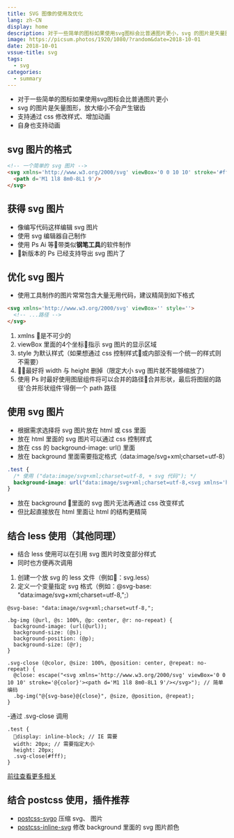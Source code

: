```yaml
---
title: SVG 图像的使用及优化
lang: zh-CN
display: home
description: 对于一些简单的图标如果使用svg图标会比普通图片更小，svg 的图片是矢量图形，放大缩小不会产生锯齿,支持通过 css 修改样式、增加动画
image: https://picsum.photos/1920/1080/?random&date=2018-10-01
date: 2018-10-01
vssue-title: svg
tags:
  - svg
categories:
  - summary
--- 
```


- 对于一些简单的图标如果使用svg图标会比普通图片更小
- svg 的图片是矢量图形，放大缩小不会产生锯齿
- 支持通过 css 修改样式、增加动画
- 自身也支持动画

<!-- more -->

## svg 图片的格式
``` html
<!-- 一个简单的 svg 图片 -->
<svg xmlns='http://www.w3.org/2000/svg' viewBox='0 0 10 10' stroke='#fff'>
  <path d='M1 1l8 8m0-8L1 9'/>
</svg>
```

## 获得 svg 图片
- 像编写代码这样编辑 svg 图片
- 使用 svg 编辑器自己制作
- 使用 Ps Ai 等带类似**钢笔工具**的软件制作
- 新版本的 Ps 已经支持导出 svg 图片了

## 优化 svg 图片
- 使用工具制作的图片常常包含大量无用代码，建议精简到如下格式
``` html
<svg xmlns='http://www.w3.org/2000/svg' viewBox='' style=''>
  <!-- ...路径 -->
</svg>
```
1. xmlns 是不可少的
2. viewBox 里面的4个坐标指示 svg 图片的显示区域
3. style 为默认样式（如果想通过 css 控制样式或内部没有一个统一的样式则不需要）
4. 最好将 width 与 height 删掉（限定大小 svg 图片就不能够缩放了）
5. 使用 Ps 时最好使用图层组件将可以合并的路径合并形状，最后将图层的路径’合并形状组件‘得倒一个 path 路径

## 使用 svg 图片
- 根据需求选择将 svg 图片放在 html 或 css 里面
- 放在 html 里面的 svg 图片可以通过 css 控制样式
- 放在 css 的 background-image: url() 里面
- 放在 background 里面需要指定格式（data:image/svg+xml;charset=utf-8）
``` css
.test {
  /* 使用 ("data:image/svg+xml;charset=utf-8, + svg 代码"); */
  background-image: url("data:image/svg+xml;charset=utf-8,<svg xmlns='http://www.w3.org/2000/svg' viewBox='0 0 10 10' stroke='#fff'><path d='M1 1l8 8m0-8L1 9'/></svg>");
}
```
- 放在 background 里面的 svg 图片无法再通过 css 改变样式
- 但比起直接放在 html 里面让 html 的结构更精简

## 结合 less 使用（其他同理）
- 结合 less 使用可以在引用 svg 图片时改变部分样式
- 同时也方便再次调用

1. 创建一个放 svg 的 less 文件（例如：svg.less）
2. 定义一个变量指定 svg 格式（例如：@svg-base: "data:image/svg+xml;charset=utf-8,";）

``` less
@svg-base: "data:image/svg+xml;charset=utf-8,";

.bg-img (@url, @s: 100%, @p: center, @r: no-repeat) {
  background-image: (url(@url));
  background-size: (@s);
  background-position: (@p);
  background-size: (@r);
}

.svg-close (@color, @size: 100%, @position: center, @repeat: no-repeat) {
  @close: escape("<svg xmlns='http://www.w3.org/2000/svg' viewBox='0 0 10 10' stroke='@{color}'><path d='M1 1l8 8m0-8L1 9'/></svg>"); // 简单编码
  .bg-img("@{svg-base}@{close}", @size, @position, @repeat);
}
```

-通过 .svg-close 调用
``` less
.test {
  display: inline-block; // IE 需要
  width: 20px; // 需要指定大小
  height: 20px;
  .svg-close(#fff);
}
```
[前往查看更多相关](https://github.com/tolking/m-less/blob/master/less/svg.less)

## 结合 postcss 使用，插件推荐
- [postcss-svgo](https://www.npmjs.com/package/postcss-svgo) 压缩 svg、 图片
- [postcss-inline-svg](https://www.npmjs.com/package/postcss-inline-svg) 修改 background 里面的 svg 图片颜色